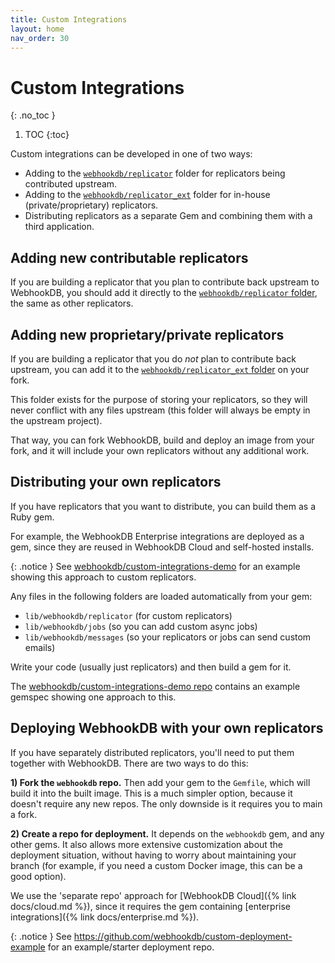 ```yaml
---
title: Custom Integrations
layout: home
nav_order: 30
---
```


# Custom Integrations
{: .no_toc }

1. TOC
{:toc}

Custom integrations can be developed in one of two ways:

- Adding to the [`webhookdb/replicator`](https://github.com/webhookdb/webhookdb/tree/main/lib/webhookdb/replicator) folder for replicators being contributed upstream.
- Adding to the [`webhookdb/replicator_ext`](https://github.com/webhookdb/webhookdb/tree/main/lib/webhookdb/replicator_ext) folder for in-house (private/proprietary) replicators.
- Distributing replicators as a separate Gem and combining them with a third application.

## Adding new contributable replicators

If you are building a replicator that you plan to contribute back upstream
to WebhookDB, you should add it directly to the [`webhookdb/replicator` folder](https://github.com/webhookdb/webhookdb/tree/gemsupport/lib/webhookdb/replicator),
the same as other replicators.

## Adding new proprietary/private replicators

If you are building a replicator that you do *not* plan to contribute back upstream,
you can add it to the [`webhookdb/replicator_ext` folder](https://github.com/webhookdb/webhookdb/tree/gemsupport/lib/webhookdb/replicator_ext)
on your fork.

This folder exists for the purpose of storing your replicators,
so they will never conflict with any files upstream (this folder will always be empty in the upstream project).

That way, you can fork WebhookDB, build and deploy an image from your fork,
and it will include your own replicators without any additional work.

## Distributing your own replicators

If you have replicators that you want to distribute, you can build them as a Ruby gem.

For example, the WebhookDB Enterprise integrations are deployed as a gem,
since they are reused in WebhookDB Cloud and self-hosted installs.

{: .notice }
See [webhookdb/custom-integrations-demo](https://github.com/webhookdb/custom-integrations-demo)
for an example showing this approach to custom replicators.

Any files in the following folders are loaded automatically from your gem:

- `lib/webhookdb/replicator` (for custom replicators)
- `lib/webhookdb/jobs` (so you can add custom async jobs)
- `lib/webhookdb/messages` (so your replicators or jobs can send custom emails)

Write your code (usually just replicators) and then build a gem for it.

The [webhookdb/custom-integrations-demo repo](https://github.com/webhookdb/custom-integrations-demo)
contains an example gemspec showing one approach to this.

## Deploying WebhookDB with your own replicators

If you have separately distributed replicators, you'll need to put them together with WebhookDB.
There are two ways to do this:

**1) Fork the `webhookdb` repo.** Then add your gem to the `Gemfile`, which will build it into the built image.
This is a much simpler option, because it doesn't require any new repos.
The only downside is it requires you to main a fork.

**2) Create a repo for deployment.** It depends on the `webhookdb` gem,
and any other gems. It also allows more extensive customization about the deployment situation,
without having to worry about maintaining your branch (for example, if you need a custom Docker image,
this can be a good option).

We use the 'separate repo' approach for [WebhookDB Cloud]({% link docs/cloud.md %}),
since it requires the gem containing [enterprise integrations]({% link docs/enterprise.md %}).

{: .notice }
See <https://github.com/webhookdb/custom-deployment-example> for an example/starter deployment repo.
